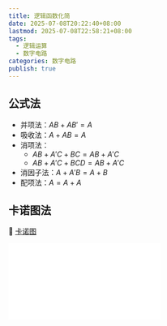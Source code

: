 ```yaml
---
title: 逻辑函数化简
date: 2025-07-08T20:22:40+08:00
lastmod: 2025-07-08T22:58:21+08:00
tags:
  - 逻辑运算
  - 数字电路
categories: 数字电路
publish: true
---
```


## 公式法

- 并项法：$AB+AB'=A$
- 吸收法：$A+AB=A$
- 消项法：
	- $AB+A'C+BC=AB+A'C$ 
	- $AB+A'C+BCD=AB+A'C$
- 消因子法：$A+A'B=A+B$
- 配项法：$A=A+A$

## 卡诺图法

🔗 [卡诺图](./%E5%8D%A1%E8%AF%BA%E5%9B%BE.md)

![卡诺图 > 化简逻辑函数](./%E5%8D%A1%E8%AF%BA%E5%9B%BE.md#)

